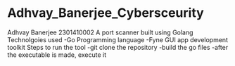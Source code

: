 # Adhvay_Banerjee_Cybersceurity
Adhvay Banerjee 2301410002
 A port scanner built using Golang
 Technolgoies used
 -Go Programming language
 -Fyne GUI app development toolkit
 Steps to run the tool
 -git clone the repository
 -build the go files 
 -after the executable is made, execute it
 

